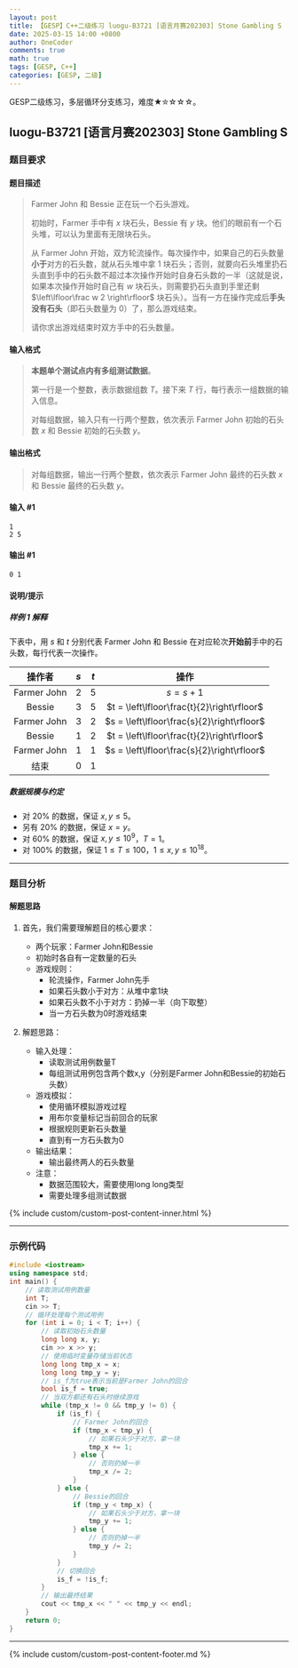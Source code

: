 ```yaml
---
layout: post
title: 【GESP】C++二级练习 luogu-B3721 [语言月赛202303] Stone Gambling S
date: 2025-03-15 14:00 +0800
author: OneCoder
comments: true
math: true
tags: [GESP, C++]
categories: [GESP, 二级]
---
```

GESP二级练习，多层循环分支练习，难度★✮☆☆☆。

<!--more-->

## luogu-B3721 [语言月赛202303] Stone Gambling S

### 题目要求

#### 题目描述

>Farmer John 和 Bessie 正在玩一个石头游戏。
>
>初始时，Farmer 手中有 $x$ 块石头，Bessie 有 $y$ 块。他们的眼前有一个石头堆，可以认为里面有无限块石头。
>
>从 Farmer John 开始，双方轮流操作。每次操作中，如果自己的石头数量**小于**对方的石头数，就从石头堆中拿 $1$ 块石头；否则，就要向石头堆里扔石头直到手中的石头数不超过本次操作开始时自身石头数的一半（这就是说，如果本次操作开始时自己有 $w$ 块石头，则需要扔石头直到手里还剩 $\left\lfloor\frac w 2 \right\rfloor$ 块石头）。当有一方在操作完成后**手头没有石头**（即石头数量为 $0$）了，那么游戏结束。
>
>请你求出游戏结束时双方手中的石头数量。

#### 输入格式

>**本题单个测试点内有多组测试数据**。
>
>第一行是一个整数，表示数据组数 $T$。接下来 $T$ 行，每行表示一组数据的输入信息。
>
>对每组数据，输入只有一行两个整数，依次表示 Farmer John 初始的石头数 $x$ 和 Bessie 初始的石头数 $y$。

#### 输出格式

>对每组数据，输出一行两个整数，依次表示 Farmer John 最终的石头数 $x$ 和 Bessie 最终的石头数 $y$。

#### 输入 #1

```console
1
2 5
```

#### 输出 #1

```console
0 1
```

#### 说明/提示

##### 样例 1 解释

下表中，用 $s$ 和 $t$ 分别代表 Farmer John 和 Bessie 在对应轮次**开始前**手中的石头数，每行代表一次操作。

| 操作者 | $s$ | $t$ | 操作 | 
| :-: | :-: | :-: | :-: |
| Farmer John | $2$ | $5$ | $s = s + 1$ |
| Bessie | $3$ | $5$ | $t = \left\lfloor\frac{t}{2}\right\rfloor$ |
| Farmer John | $3$ | $2$ | $s = \left\lfloor\frac{s}{2}\right\rfloor$ |
| Bessie | $1$ | $2$ | $t = \left\lfloor\frac{t}{2}\right\rfloor$ | 
| Farmer John | $1$ | $1$ | $s = \left\lfloor\frac{s}{2}\right\rfloor$ |
| 结束 | $0$ | $1$ | |

##### 数据规模与约定

- 对 $20\%$ 的数据，保证 $x, y \leq 5$。
- 另有 $20\%$ 的数据，保证 $x = y$。
- 对 $60\%$ 的数据，保证 $x, y \leq 10^9$，$T = 1$。
- 对 $100\%$ 的数据，保证 $1\leq T \leq 100$，$1 \leq x, y \leq 10^{18}$。

---

### 题目分析

#### 解题思路

1. 首先，我们需要理解题目的核心要求：
   - 两个玩家：Farmer John和Bessie
   - 初始时各自有一定数量的石头
   - 游戏规则：
     - 轮流操作，Farmer John先手
     - 如果石头数小于对方：从堆中拿1块
     - 如果石头数不小于对方：扔掉一半（向下取整）
     - 当一方石头数为0时游戏结束

2. 解题思路：
   - 输入处理：
     - 读取测试用例数量T
     - 每组测试用例包含两个数x,y（分别是Farmer John和Bessie的初始石头数）
   - 游戏模拟：
     - 使用循环模拟游戏过程
     - 用布尔变量标记当前回合的玩家
     - 根据规则更新石头数量
     - 直到有一方石头数为0
   - 输出结果：
     - 输出最终两人的石头数量
   - 注意：
     - 数据范围较大，需要使用long long类型
     - 需要处理多组测试数据

{% include custom/custom-post-content-inner.html %}

---

### 示例代码

```cpp
#include <iostream>
using namespace std;
int main() {
    // 读取测试用例数量
    int T;
    cin >> T;
    // 循环处理每个测试用例
    for (int i = 0; i < T; i++) {
        // 读取初始石头数量
        long long x, y;
        cin >> x >> y;
        // 使用临时变量存储当前状态
        long long tmp_x = x;
        long long tmp_y = y;
        // is_f为true表示当前是Farmer John的回合
        bool is_f = true;
        // 当双方都还有石头时继续游戏
        while (tmp_x != 0 && tmp_y != 0) {
            if (is_f) {
                // Farmer John的回合
                if (tmp_x < tmp_y) {
                    // 如果石头少于对方，拿一块
                    tmp_x += 1;
                } else {
                    // 否则扔掉一半
                    tmp_x /= 2;
                }
            } else {
                // Bessie的回合
                if (tmp_y < tmp_x) {
                    // 如果石头少于对方，拿一块
                    tmp_y += 1;
                } else {
                    // 否则扔掉一半
                    tmp_y /= 2;
                }
            }
            // 切换回合
            is_f = !is_f;
        }
        // 输出最终结果
        cout << tmp_x << " " << tmp_y << endl;
    }
    return 0;
}
```

---

{% include custom/custom-post-content-footer.md %}

